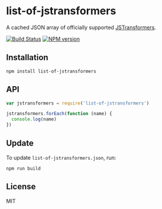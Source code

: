 # list-of-jstransformers

A cached JSON array of officially supported [JSTransformers](http://github.com/jstransformers).

[![Build Status](https://img.shields.io/travis/jstransformers/list-of-jstransformers/master.svg)](https://travis-ci.org/jstransformers/list-of-jstransformers)
[![NPM version](https://img.shields.io/npm/v/list-of-jstransformers.svg)](https://www.npmjs.org/package/list-of-jstransformers)

## Installation

    npm install list-of-jstransformers

## API

```js
var jstransformers = require('list-of-jstransformers')

jstransformers.forEach(function (name) {
  console.log(name)
})
```

## Update

To update `list-of-jstransformers.json`, run:
  ```
  npm run build
  ```

## License

MIT
